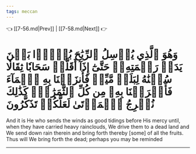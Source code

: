 ```yaml
---
tags: meccan
---
```


👈 [[7-56.md|Prev]] | [[7-58.md|Next]] 👉

# وَهُوَ ٱلَّذِي يُرۡسِلُ ٱلرِّيَٰحَ بُشۡرَۢا بَيۡنَ يَدَيۡ رَحۡمَتِهِۦۖ حَتَّىٰٓ إِذَآ أَقَلَّتۡ سَحَابٗا ثِقَالٗا سُقۡنَٰهُ لِبَلَدٖ مَّيِّتٖ فَأَنزَلۡنَا بِهِ ٱلۡمَآءَ فَأَخۡرَجۡنَا بِهِۦ مِن كُلِّ ٱلثَّمَرَٰتِۚ كَذَٰلِكَ نُخۡرِجُ ٱلۡمَوۡتَىٰ لَعَلَّكُمۡ تَذَكَّرُونَ

And it is He who sends the winds as good tidings before His mercy until, when they have carried heavy rainclouds, We drive them to a dead land and We send down rain therein and bring forth thereby [some] of all the fruits. Thus will We bring forth the dead; perhaps you may be reminded

---

